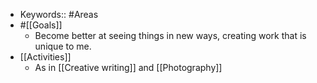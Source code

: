 - Keywords:: #Areas
-  #[[Goals]]
    - Become better at seeing things in new ways, creating work that is unique to me.
- [[Activities]]
    - As in [[Creative writing]] and [[Photography]]

